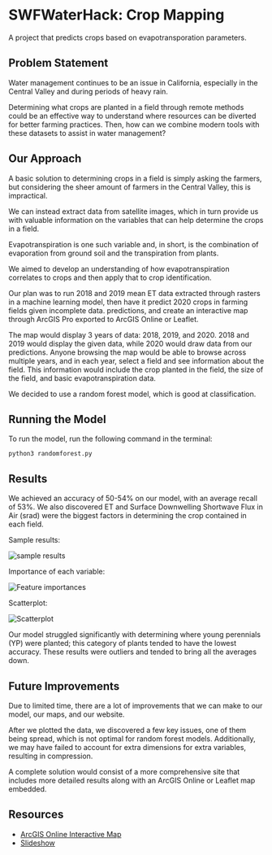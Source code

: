 # SWFWaterHack: Crop Mapping

A project that predicts crops based on evapotransporation parameters.

## Problem Statement

Water management continues to be an issue in California, especially in the Central Valley and during periods of heavy rain.

Determining what crops are planted in a field through remote methods could be an effective way to understand where resources can be diverted for better farming practices. Then, how can we combine modern tools with these datasets to assist in water management?

## Our Approach

A basic solution to determining crops in a field is simply asking the farmers, but considering the sheer amount of farmers in the Central Valley, this is impractical.

We can instead extract data from satellite images, which in turn provide us with valuable information on the variables that can help determine the crops in a field.

Evapotranspiration is one such variable and, in short, is the combination of evaporation from ground soil and the transpiration from plants.

We aimed to develop an understanding of how evapotranspiration correlates to crops and then apply that to crop identification.

Our plan was to run 2018 and 2019 mean ET data extracted through rasters in a machine learning model, then have it predict 2020 crops in farming fields given incomplete data. predictions, and create an interactive map through ArcGIS Pro exported to ArcGIS Online or Leaflet.

The map would display 3 years of data: 2018, 2019, and 2020. 2018 and 2019 would display the given data, while 2020 would draw data from our predictions. Anyone browsing the map would be able to browse across multiple years, and in each year, select a field and see information about the field. This information would include the crop planted in the field, the size of the field, and basic evapotranspiration data.

We decided to use a random forest model, which is good at classification.

## Running the Model

To run the model, run the following command in the terminal:

`python3 randomforest.py`

## Results

We achieved an accuracy of 50-54% on our model, with an average recall of 53%. We also discovered ET and Surface Downwelling Shortwave Flux in Air (srad) were the biggest factors in determining the crop contained in each field.

Sample results:

![sample results](https://media.discordapp.net/attachments/1099156880607170671/1099756060287443096/image.png?width=626&height=416)

Importance of each variable:

![Feature importances](https://media.discordapp.net/attachments/1099156880607170671/1099756060052553849/image.png?width=881&height=625)

Scatterplot:

![Scatterplot](https://media.discordapp.net/attachments/1099156880607170671/1099760399378817064/Figure_1.png?width=800&height=600)

Our model struggled significantly with determining where young perennials (YP) were planted; this category of plants tended to have the lowest accuracy. These results were outliers and tended to bring all the averages down.

## Future Improvements

Due to limited time, there are a lot of improvements that we can make to our model, our maps, and our website.

After we plotted the data, we discovered a few key issues, one of them being spread, which is not optimal for random forest models. Additionally, we may have failed to account for extra dimensions for extra variables, resulting in compression.

A complete solution would consist of a more comprehensive site that includes more detailed results along with an ArcGIS Online or Leaflet map embedded.

## Resources

* <a href="https://www.arcgis.com/apps/mapviewer/index.html?webmap=7a0a5b5d089b4fde8eae106f495906c6" target="_blank">ArcGIS Online Interactive Map</a>
* [Slideshow](https://docs.google.com/presentation/d/1qvFzjBrlVxAdcrutZ4Sz9cOp1wOMiHDqi7clqqaK5u8/edit?usp=sharing)
